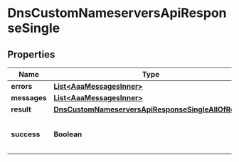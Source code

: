 

# DnsCustomNameserversApiResponseSingle


## Properties

| Name | Type | Description | Notes |
|------------ | ------------- | ------------- | -------------|
|**errors** | [**List&lt;AaaMessagesInner&gt;**](AaaMessagesInner.md) |  |  |
|**messages** | [**List&lt;AaaMessagesInner&gt;**](AaaMessagesInner.md) |  |  |
|**result** | [**DnsCustomNameserversApiResponseSingleAllOfResult**](DnsCustomNameserversApiResponseSingleAllOfResult.md) |  |  |
|**success** | **Boolean** | Whether the API call was successful |  |




